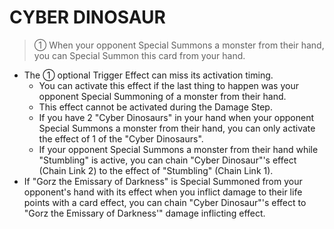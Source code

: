# CYBER DINOSAUR

> ① When your opponent Special Summons a monster from their hand, you can Special Summon this card from your hand.

*   The ① optional Trigger Effect can miss its activation timing.
    *   You can activate this effect if the last thing to happen was your opponent Special Summoning of a monster from their hand.
    *   This effect cannot be activated during the Damage Step.
    *   If you have 2 "Cyber Dinosaurs" in your hand when your opponent Special Summons a monster from their hand, you can only activate the effect of 1 of the "Cyber Dinosaurs".
    *   If your opponent Special Summons a monster from their hand while "Stumbling" is active, you can chain "Cyber Dinosaur"'s effect (Chain Link 2) to the effect of "Stumbling" (Chain Link 1).
*   If "Gorz the Emissary of Darkness" is Special Summoned from your opponent's hand with its effect when you inflict damage to their life points with a card effect, you can chain "Cyber Dinosaur"'s effect to "Gorz the Emissary of Darkness'" damage inflicting effect.
